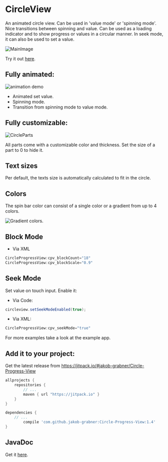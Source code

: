 # CircleView
An animated circle view. Can be used in 'value mode' or 'spinning mode'. Nice transitions between spinning and value. Can be used as a loading indicator and to show progress or values in a circular manner. In seek mode, it can also be used to set a value.

![MainImage](https://raw.githubusercontent.com/jakob-grabner/Circle-Progress-View/master/media/big.png)

Try it out [here](https://play.google.com/store/apps/details?id=at.grabner.example.circleprogressview).

## Fully animated:
![animation demo](https://raw.githubusercontent.com/jakob-grabner/Circle-Progress-View/master/media/demo.gif)

- Animated set value.
- Spinning mode.
- Transition from spinning mode to value mode.

## Fully customizable:

![CircleParts](https://raw.githubusercontent.com/jakob-grabner/Circle-Progress-View/master/media/CircleParts.PNG)

All parts come with a customizable color and thickness. Set the size of a part to 0 to hide it. 

## Text sizes
Per default, the texts size is automatically calculated to fit in the circle. 

## Colors
The spin bar color can consist of a single color or a gradient from up to 4 colors.

![Gradient colors.](https://raw.githubusercontent.com/jakob-grabner/Circle-Progress-View/master/media/ColorGradient.jpg)

## Block Mode
- Via XML
```java
CircleProgressView:cpv_blockCount="18"
CircleProgressView:cpv_blockScale="0.9"
```

## Seek Mode
Set value on touch input. Enable it:
- Via Code:
```java
circleview.setSeekModeEnabled(true);
```
- Via XML:
```java
CircleProgressView:cpv_seekMode="true"
```


For more examples take a look at the example app.


## Add it to your project:

Get the latest release from https://jitpack.io/#jakob-grabner/Circle-Progress-View 
```groovy
allprojects {
    repositories {
        // ...
        maven { url "https://jitpack.io" }
    }
}

dependencies {
	// ...
        compile 'com.github.jakob-grabner:Circle-Progress-View:1.4'
}
```
## JavaDoc

Get it [here](https://jitpack.io/com/github/jakob-grabner/Circle-Progress-View/v.4/javadoc/).
